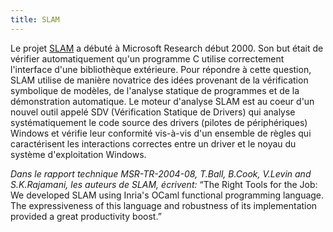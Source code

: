 ```yaml
---
title: SLAM
---
```


Le projet [SLAM](http://research.microsoft.com/en-us/projects/slam/) a débuté à Microsoft Research début 2000. Son but était de vérifier automatiquement qu'un programme C utilise correctement l'interface d'une bibliothèque extérieure. Pour répondre à cette question, SLAM utilise de manière novatrice des idées provenant de la vérification symbolique de modèles, de l'analyse statique de programmes et de la démonstration automatique. Le moteur d'analyse SLAM est au coeur d'un nouvel outil appelé SDV (Vérification Statique de Drivers) qui analyse systématiquement le code source des drivers (pilotes de périphériques) Windows et vérifie leur conformité vis-à-vis d'un ensemble de règles qui caractérisent les interactions correctes entre un driver et le noyau du système d'exploitation Windows.

*Dans le rapport technique MSR-TR-2004-08, T.Ball, B.Cook, V.Levin and S.K.Rajamani, les auteurs de SLAM, écrivent:* “The Right Tools for the Job: We developed SLAM using Inria's OCaml functional programming language. The expressiveness of this language and robustness of its implementation provided a great productivity boost.”
